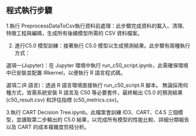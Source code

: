 程式執行步驟
-------------------------
1.執行 PreprocessDataToCsv執行資料前處理：此步驟完成資料的載入、清理、特徵工程與編碼，生成所有後續模型所需的 CSV 資料檔案。 

2. 進行C5.0 模型訓練：接著執行 C5.0 模型以生成預測結果。此步驟有兩種執行方式： 

選項一(Jupyter)：在 Jupyter 環境中執行 run_c50_script.ipynb，此需確保環境中已安裝並配置 IRkernel，以便執行 R 語言程式碼。 

選項二(R 語言)：透過 R 語言環境直接執行 run_c50_script.R 腳本。 無論採用何種方式，皆需系統安裝 R 語言及 C50 等必要套件，最終輸出 C5.0 的預測結果 (c50_result.csv) 和評估指標 (c50_metrics.csv)。 

3.執行 CART Decision Tree.ipynb。此檔案會訓練 ID3、CART、C4.5 三個模型，並讀取第二步輸出的 C5.0 結果，以完成所有模型的性能比較、詳細分類報告以及 CART 的成本複雜度剪枝分析。 
